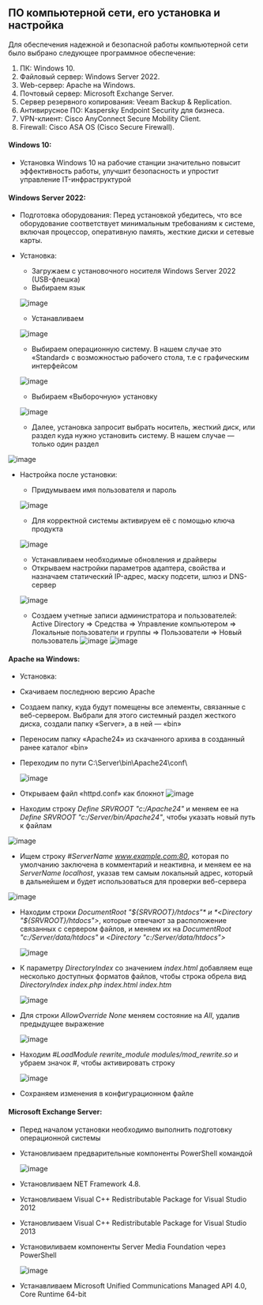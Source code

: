 ## ПО компьютерной сети, его установка и настройка

Для обеспечения надежной и безопасной работы компьютерной сети было выбрано следующее программное обеспечение:
1. ПК: Windows 10.
2. Файловый сервер: Windows Server 2022.
3. Web-сервер: Apache на Windows.
4. Почтовый сервер: Microsoft Exchange Server.
5. Сервер резервного копирования: Veeam Backup & Replication.
6. Антивирусное ПО: Kaspersky Endpoint Security для бизнеса.
7. VPN-клиент: Cisco AnyConnect Secure Mobility Client.
8. Firewall: Cisco ASA OS (Cisco Secure Firewall).

#### Windows 10:
* Установка Windows 10 на рабочие станции значительно повысит эффективность работы, улучшит безопасность и упростит управление IT-инфраструктурой

#### Windows Server 2022:
* Подготовка оборудования: Перед установкой убедитесь, что все оборудование соответствует минимальным требованиям к системе, включая процессор, оперативную память, жесткие диски и сетевые карты.
* Установка:
  * Загружаем с установочного носителя Windows Server 2022 (USB-флешка)
  * Выбираем язык
    
  ![image](https://cdn-ilbnfah.nitrocdn.com/zrayIFxmRHZuOvxlWOUlgWGvcUsKNMnj/assets/images/optimized/rev-e783c63/softcomputers.org/wp-content/uploads/2021/05/2.jpg)
  * Устанавливаем
    
  ![image](https://cdn-ilbnfah.nitrocdn.com/zrayIFxmRHZuOvxlWOUlgWGvcUsKNMnj/assets/images/optimized/rev-e783c63/softcomputers.org/wp-content/uploads/2021/05/3.jpg)
  * Выбираем операционную систему. В нашем случае это «Standard» с возможностью рабочего стола, т.е с графическим интерфейсом
    
  ![image](https://cdn-ilbnfah.nitrocdn.com/zrayIFxmRHZuOvxlWOUlgWGvcUsKNMnj/assets/images/optimized/rev-e783c63/softcomputers.org/wp-content/uploads/2021/05/1-1.jpg)
  * Выбираем «Выборочную» установку
    
  ![image](https://cdn-ilbnfah.nitrocdn.com/zrayIFxmRHZuOvxlWOUlgWGvcUsKNMnj/assets/images/optimized/rev-e783c63/softcomputers.org/wp-content/uploads/2021/05/8.jpg)
  * Далее, установка запросит выбрать носитель, жесткий диск, или раздел куда нужно установить систему. В нашем случае — только один раздел

![image](https://cdn-ilbnfah.nitrocdn.com/zrayIFxmRHZuOvxlWOUlgWGvcUsKNMnj/assets/images/optimized/rev-e783c63/softcomputers.org/wp-content/uploads/2021/05/9.jpg)
 
* Настройка после установки:
  * Придумываем имя пользователя и пароль
    
  ![image](https://cdn-ilbnfah.nitrocdn.com/zrayIFxmRHZuOvxlWOUlgWGvcUsKNMnj/assets/images/optimized/rev-e783c63/softcomputers.org/wp-content/uploads/2021/05/14.jpg)
  * Для корректной системы активируем её с помощью ключа продукта
  
   ![image](https://cdn-ilbnfah.nitrocdn.com/zrayIFxmRHZuOvxlWOUlgWGvcUsKNMnj/assets/images/optimized/rev-e783c63/softcomputers.org/wp-content/uploads/2021/05/9-1.jpg)

  * Устанавливаем необходимые обновления и драйверы
  * Открываем настройки параметров адаптера, свойства и назначаем статический IP-адрес, маску подсети, шлюз и DNS-сервер

   ![image](https://cdn-ilbnfah.nitrocdn.com/zrayIFxmRHZuOvxlWOUlgWGvcUsKNMnj/assets/images/optimized/rev-e783c63/softcomputers.org/wp-content/uploads/2021/11/9-3.jpg)

  * Создаем учетные записи администратора и пользователей: Active Directory => Средства => Управление компьютером => Локальные пользователи и группы => Пользователи => Новый пользователь
   ![image](https://cdn-ilbnfah.nitrocdn.com/zrayIFxmRHZuOvxlWOUlgWGvcUsKNMnj/assets/images/optimized/rev-e783c63/softcomputers.org/wp-content/uploads/2021/11/47.jpg)
   ![image](https://cdn-ilbnfah.nitrocdn.com/zrayIFxmRHZuOvxlWOUlgWGvcUsKNMnj/assets/images/optimized/rev-e783c63/softcomputers.org/wp-content/uploads/2021/11/48.jpg)

#### Apache на Windows:
* Установка:
 * Скачиваем последнюю версию Apache
 * Создаем папку, куда будут помещены все элементы, связанные с веб-сервером. Выбрали для этого системный раздел жесткого диска, создали папку «Server», а в ней — «bin»
 * Переносим папку «Apache24» из скачанного архива в созданный ранее каталог «bin»
 * Переходим по пути C:\Server\bin\Apache24\conf\
   
   ![image](https://lumpics.ru/wp-content/uploads/2021/07/ustanovka-apache-v-windows-7.png)

 * Открываем файл «httpd.conf» как блокнот
   ![image](https://lumpics.ru/wp-content/uploads/2021/07/ustanovka-apache-v-windows-8.png)

 * Находим строку *Define SRVROOT "c:/Apache24"* и меняем ее на *Define SRVROOT "c:/Server/bin/Apache24"*, чтобы указать новый путь к файлам

  ![image](https://lumpics.ru/wp-content/uploads/2021/07/ustanovka-apache-v-windows-11.png)

 * Ищем строку *#ServerName www.example.com:80*, которая по умолчанию заключена в комментарий и неактивна, и меняем ее на *ServerName localhost*, указав тем самым локальный адрес, который в дальнейшем и будет использоваться для проверки веб-сервера

  ![image](https://lumpics.ru/wp-content/uploads/2021/07/ustanovka-apache-v-windows-13.png)

 * Находим строки *DocumentRoot "${SRVROOT}/htdocs"* и *<Directory "${SRVROOT}/htdocs">*, которые отвечают за расположение связанных с сервером файлов, и меняем их на *DocumentRoot "c:/Server/data/htdocs"* и *<Directory "c:/Server/data/htdocs">*

   ![image](https://lumpics.ru/wp-content/uploads/2021/07/ustanovka-apache-v-windows-15.png)

 * К параметру *DirectoryIndex* со значением *index.html* добавляем еще несколько доступных форматов файлов, чтобы строка обрела вид *DirectoryIndex index.php index.html index.htm*

   ![image](https://lumpics.ru/wp-content/uploads/2021/07/ustanovka-apache-v-windows-17.png)

 * Для строки *AllowOverride None* меняем состояние на *All*, удалив предыдущее выражение

   ![image](https://lumpics.ru/wp-content/uploads/2021/07/ustanovka-apache-v-windows-18.png)

 * Находим *#LoadModule rewrite_module modules/mod_rewrite.so* и убраем значок #, чтобы активировать строку

   ![image](https://lumpics.ru/wp-content/uploads/2021/07/ustanovka-apache-v-windows-20.png)

 * Сохраняем изменения в конфигурационном файле

#### Microsoft Exchange Server:
* Перед началом установки необходимо выполнить подготовку операционной системы
 * Установливаем предварительные компоненты PowerShell командой

   ![image](https://sun9-77.userapi.com/impg/nIDt9LpkMScT0rxkGGpxNUu_AahtiHHh2QSXLw/aKAAPvQrfkY.jpg?size=803x212&quality=96&sign=ae431b93362284bf40c19f6ac0612fd9&type=album)

 *  Установливаем NET Framework 4.8.
 *  Установливаем Visual C++ Redistributable Package for Visual Studio 2012
 *  Установливаем Visual C++ Redistributable Package for Visual Studio 2013
 *  Установиливаем компоненты Server Media Foundation через PowerShell

    ![image](https://sun9-16.userapi.com/impg/u0GiCFlveAQT3ACMP0jnoT90l1nERs6aNabIcw/pDipQAWQs1k.jpg?size=481x28&quality=96&sign=36c69d6d6dd87a55a45a118b71ac4459&type=album)

 * Устанавливаем Microsoft Unified Communications Managed API 4.0, Core Runtime 64-bit
